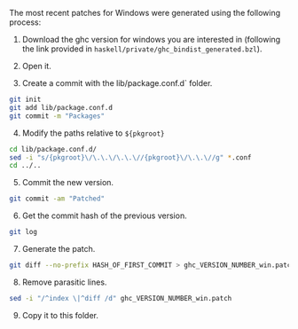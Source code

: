 The most recent patches for Windows were generated using the following process:

1. Download the ghc version for windows you are interested in (following the link provided in `haskell/private/ghc_bindist_generated.bzl`).

2. Open it.

3. Create a commit with the lib/package.conf.d` folder.

``` sh
git init
git add lib/package.conf.d
git commit -m "Packages"
```

4. Modify the paths relative to `${pkgroot}`

``` sh
cd lib/package.conf.d/
sed -i "s/{pkgroot}\/\.\.\/\.\.\//{pkgroot}\/\.\.\//g" *.conf
cd ../..
```

5. Commit the new version.

``` sh
git commit -am "Patched"
```

6. Get the commit hash of the previous version.

``` sh
git log
```

7. Generate the patch.

``` sh
git diff --no-prefix HASH_OF_FIRST_COMMIT > ghc_VERSION_NUMBER_win.patch
```

8. Remove parasitic lines.

``` sh
sed -i "/^index \|^diff /d" ghc_VERSION_NUMBER_win.patch
```

9. Copy it to this folder.
